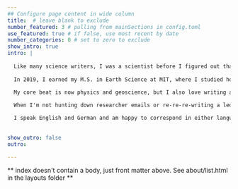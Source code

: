 ```yaml
---
## Configure page content in wide column
title:  # leave blank to exclude
number_featured: 3 # pulling from mainSections in config.toml
use_featured: true # if false, use most recent by date
number_categories: 0 # set to zero to exclude
show_intro: true
intro: |
  
  Like many science writers, I was a scientist before I figured out that doing science is (for me) substantially less fun than writing about it. 
  
  In 2019, I earned my M.S. in Earth Science at MIT, where I studied how bacteria snot transforms into rock. I then jumped into writing with a AAAS Mass Media Fellowship at *Voice of America*. Before that, I earned my B.S. in Geobiology at Caltech and spent a Fulbright at the University of Southern Denmark in 2020. 

  My core beat is now physics and geoscience, but I also love writing about my pet topics, language and birds, whenever I can convince an editor to let me. I've written for *National Geographic*, *Quanta*, *Scientific American*, *Discover*, *Science News*, *Eos*, *Sky & Telescope*, and more. 
  
  When I'm not hunting down researcher emails or re-re-re-writing a lede, I'm probably either trying to learn a real language or making up a fake one.

  I speak English and German and am happy to correspond in either language // *Ich spreche Englisch und Deutsch und korrespondiere gern in beiden Sprachen.*
  
  
show_outro: false
outro: 

---
```


** index doesn't contain a body, just front matter above.
See about/list.html in the layouts folder **